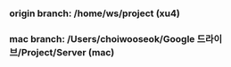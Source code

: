 ### origin branch: /home/ws/project (xu4)
### mac branch: /Users/choiwooseok/Google 드라이브/Project/Server (mac)

